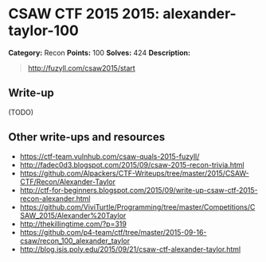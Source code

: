 # CSAW CTF 2015 2015: alexander-taylor-100

**Category:** Recon
**Points:** 100
**Solves:** 424
**Description:**

> http://fuzyll.com/csaw2015/start


## Write-up

(TODO)

## Other write-ups and resources

* <https://ctf-team.vulnhub.com/csaw-quals-2015-fuzyll/>
* <http://fadec0d3.blogspot.com/2015/09/csaw-2015-recon-trivia.html>
* <https://github.com/Alpackers/CTF-Writeups/tree/master/2015/CSAW-CTF/Recon/Alexander-Taylor>
* <http://ctf-for-beginners.blogspot.com/2015/09/write-up-csaw-ctf-2015-recon-alexander.html>
* <https://github.com/ViviTurtle/Programming/tree/master/Competitions/CSAW_2015/Alexander%20Taylor>
* <http://thekillingtime.com/?p=319>
* <https://github.com/p4-team/ctf/tree/master/2015-09-16-csaw/recon_100_alexander_taylor>
* <http://blog.isis.poly.edu/2015/09/21/csaw-ctf-alexander-taylor.html>
